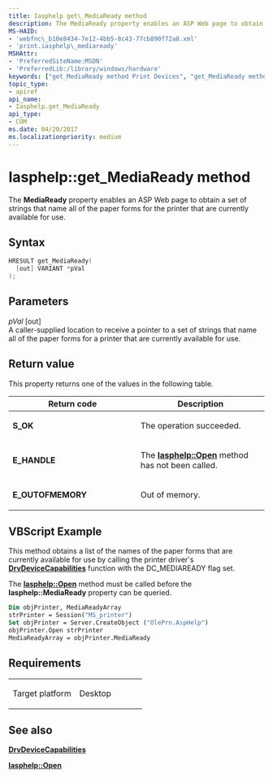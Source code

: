 ```yaml
---
title: Iasphelp get\_MediaReady method
description: The MediaReady property enables an ASP Web page to obtain a set of strings that name all of the paper forms for the printer that are currently available for use.
MS-HAID:
- 'webfnc\_b10e8434-7e12-4bb5-8c43-77cb890f72a8.xml'
- 'print.iasphelp\_mediaready'
MSHAttr:
- 'PreferredSiteName:MSDN'
- 'PreferredLib:/library/windows/hardware'
keywords: ["get_MediaReady method Print Devices", "get_MediaReady method Print Devices , Iasphelp interface", "Iasphelp interface Print Devices , get_MediaReady method"]
topic_type:
- apiref
api_name:
- Iasphelp.get_MediaReady
api_type:
- COM
ms.date: 04/20/2017
ms.localizationpriority: medium
---
```


# Iasphelp::get\_MediaReady method

The **MediaReady** property enables an ASP Web page to obtain a set of strings that name all of the paper forms for the printer that are currently available for use.

## Syntax

```cpp
HRESULT get_MediaReady(
  [out] VARIANT *pVal
);
```

## Parameters

*pVal* \[out\]  
A caller-supplied location to receive a pointer to a set of strings that name all of the paper forms for a printer that are currently available for use.

## Return value

This property returns one of the values in the following table.

<table>
<colgroup>
<col width="50%" />
<col width="50%" />
</colgroup>
<thead>
<tr class="header">
<th>Return code</th>
<th>Description</th>
</tr>
</thead>
<tbody>
<tr class="odd">
<td><strong>S_OK</strong></td>
<td><p>The operation succeeded.</p></td>
</tr>
<tr class="even">
<td><strong>E_HANDLE</strong></td>
<td><p>The <a href="iasphelp-open.md" data-raw-source="[&lt;strong&gt;Iasphelp::Open&lt;/strong&gt;](iasphelp-open.md)"><strong>Iasphelp::Open</strong></a> method has not been called.</p></td>
</tr>
<tr class="odd">
<td><strong>E_OUTOFMEMORY</strong></td>
<td><p>Out of memory.</p></td>
</tr>
</tbody>
</table>

## VBScript Example

This method obtains a list of the names of the paper forms that are currently available for use by calling the printer driver's [**DrvDeviceCapabilities**](/windows-hardware/drivers/ddi/winddiui/nf-winddiui-drvdevicecapabilities) function with the DC\_MEDIAREADY flag set.

The [**Iasphelp::Open**](iasphelp-open.md) method must be called before the **Iasphelp::MediaReady** property can be queried.

```vb
Dim objPrinter, MediaReadyArray
strPrinter = Session("MS_printer")
Set objPrinter = Server.CreateObject ("OlePrn.AspHelp")
objPrinter.Open strPrinter
MediaReadyArray = objPrinter.MediaReady
```

## Requirements

<table>
<colgroup>
<col width="50%" />
<col width="50%" />
</colgroup>
<tbody>
<tr class="odd">
<td><p>Target platform</p></td>
<td>Desktop</td>
</tr>
</tbody>
</table>

## See also

[**DrvDeviceCapabilities**](/windows-hardware/drivers/ddi/winddiui/nf-winddiui-drvdevicecapabilities)

[**Iasphelp::Open**](iasphelp-open.md)
